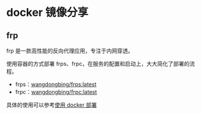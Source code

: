 # docker 镜像分享

## frp

frp 是一款高性能的反向代理应用，专注于内网穿透。

使用容器的方式部署 frps、frpc，在服务的配置和启动上，大大简化了部署的流程。

- frps：[wangdongbing/frps:latest](https://hub.docker.com/repository/docker/wangdongbing/frps)
- frpc：[wangdongbing/frpc:latest](https://hub.docker.com/repository/docker/wangdongbing/frpc)

具体的使用可以参考[使用 docker 部署](../../tools/frp/deploy-docker)
